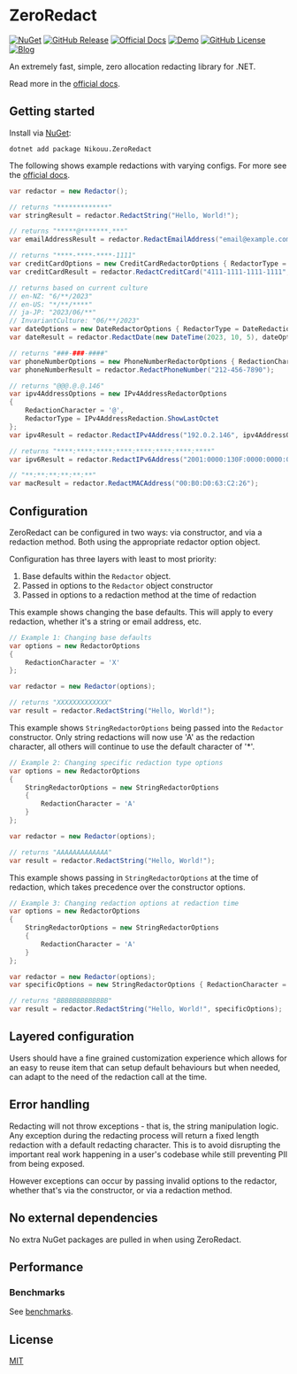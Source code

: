 # ZeroRedact

[![NuGet](https://img.shields.io/nuget/v/Nikouu.ZeroRedact)](https://www.nuget.org/packages/Nikouu.ZeroRedact)
[![GitHub Release](https://img.shields.io/github/v/release/nikouu/zeroredact)](https://github.com/nikouu/ZeroRedact/releases)
[![Official Docs](https://img.shields.io/badge/Official_Docs-blue?logo=gitbook)](https://nikouu.github.io/ZeroRedact/)
[![Demo](https://img.shields.io/badge/Demo-blue)](https://nikouu.github.io/ZeroRedact/demo/)
[![GitHub License](https://img.shields.io/github/license/nikouu/zeroredact)](https://github.com/nikouu/ZeroRedact/blob/main/LICENSE)
[![Blog](https://img.shields.io/badge/blog-nikouusitalo.com-8A2BE2)](https://www.nikouusitalo.com/)



An extremely fast, simple, zero allocation redacting library for .NET.

Read more in the [official docs](https://nikouu.github.io/ZeroRedact/).

## Getting started

Install via [NuGet](https://www.nuget.org/packages/Nikouu.ZeroRedact/):
```
dotnet add package Nikouu.ZeroRedact
```

The following shows example redactions with varying configs. For more see the [official docs](https://nikouu.github.io/ZeroRedact/).

```csharp
var redactor = new Redactor();

// returns "*************"
var stringResult = redactor.RedactString("Hello, World!");

// returns "*****@*******.***"
var emailAddressResult = redactor.RedactEmailAddress("email@example.com");

// returns "****-****-****-1111"
var creditCardOptions = new CreditCardRedactorOptions { RedactorType = CreditCardRedaction.ShowLastFour };
var creditCardResult = redactor.RedactCreditCard("4111-1111-1111-1111", creditCardOptions);

// returns based on current culture
// en-NZ: "6/**/2023"
// en-US: "*/**/****"
// ja-JP: "2023/06/**"
// InvariantCulture: "06/**/2023"
var dateOptions = new DateRedactorOptions { RedactorType = DateRedaction.Day };
var dateResult = redactor.RedactDate(new DateTime(2023, 10, 5), dateOptions);

// returns "###-###-####"
var phoneNumberOptions = new PhoneNumberRedactorOptions { RedactionCharacter = '#' };
var phoneNumberResult = redactor.RedactPhoneNumber("212-456-7890");

// returns "@@@.@.@.146"
var ipv4AddressOptions = new IPv4AddressRedactorOptions
{
    RedactionCharacter = '@',
    RedactorType = IPv4AddressRedaction.ShowLastOctet
};
var ipv4Result = redactor.RedactIPv4Address("192.0.2.146", ipv4AddressOptions);

// returns "****:****:****:****:****:****:****:****"
var ipv6Result = redactor.RedactIPv6Address("2001:0000:130F:0000:0000:09C0:876A:130B");

// "**:**:**:**:**:**"
var macResult = redactor.RedactMACAddress("00:B0:D0:63:C2:26");
```

## Configuration

ZeroRedact can be configured in two ways: via constructor, and via a redaction method. Both using the appropriate redactor option object.

Configuration has three layers with least to most priority:
1. Base defaults within the `Redactor` object.
2. Passed in options to the `Redactor` object constructor
3. Passed in options to a redaction method at the time of redaction

This example shows changing the base defaults. This will apply to every redaction, whether it's a string or email address, etc.

```csharp
// Example 1: Changing base defaults
var options = new RedactorOptions
{
    RedactionCharacter = 'X'
};

var redactor = new Redactor(options);

// returns "XXXXXXXXXXXXX"
var result = redactor.RedactString("Hello, World!");
```

This example shows `StringRedactorOptions` being passed into the `Redactor` constructor. Only string redactions will now use 'A' as the redaction character, all others will continue to use the default character of '*'.
```csharp
// Example 2: Changing specific redaction type options
var options = new RedactorOptions
{
    StringRedactorOptions = new StringRedactorOptions
    {
        RedactionCharacter = 'A'
    }
};

var redactor = new Redactor(options);

// returns "AAAAAAAAAAAAA"
var result = redactor.RedactString("Hello, World!");
```

This example shows passing in `StringRedactorOptions` at the time of redaction, which takes precedence over the constructor options.
```csharp
// Example 3: Changing redaction options at redaction time
var options = new RedactorOptions
{
    StringRedactorOptions = new StringRedactorOptions
    {
        RedactionCharacter = 'A'
    }
};

var redactor = new Redactor(options);
var specificOptions = new StringRedactorOptions { RedactionCharacter = 'B' };

// returns "BBBBBBBBBBBBB"
var result = redactor.RedactString("Hello, World!", specificOptions);
```

## Layered configuration

Users should have a fine grained customization experience which allows for an easy to reuse item that can setup default behaviours but when needed, can adapt to the need of the redaction call at the time.

## Error handling

Redacting will not throw exceptions - that is, the string manipulation logic. Any exception during the redacting process will return a fixed length redaction with a default redacting character. This is to avoid disrupting the important real work happening in a user's codebase while still preventing PII from being exposed.

However exceptions can occur by passing invalid options to the redactor, whether that's via the constructor, or via a redaction method.

## No external dependencies

No extra NuGet packages are pulled in when using ZeroRedact. 

## Performance

### Benchmarks
See [benchmarks](benchmarks).

## License

[MIT](LICENSE)
